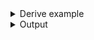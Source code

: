 <details><summary>Derive example</summary>

```no_run
#[derive(Debug, Clone, Bpaf)]
#[bpaf(options)]
pub enum Options {
    #[bpaf(command("run"))]
    /// Run a binary
    Run {
        /// Name of a binary crate
        name: String,
    },

    /// Run a self test
    #[bpaf(command)]
    Test,
}

fn main() {
    println!("{:?}", options().run())
}
```

</details>
<details><summary>Output</summary>

Help message lists subcommand

<div class='bpaf-doc'>
$ app --help<br>
<p><b>Usage</b>: <tt><b>app</b></tt> <tt><i>COMMAND ...</i></tt></p><p><div>
<b>Available options:</b></div><dl><dt><tt><b>-h</b></tt>, <tt><b>--help</b></tt></dt>
<dd>Prints help information</dd>
</dl>
</p><p><div>
<b>Available commands:</b></div><dl><dt><tt><b>run</b></tt></dt>
<dd>Run a binary</dd>
<dt><tt><b>test</b></tt></dt>
<dd>Run a self test</dd>
</dl>
</p>
<style>
div.bpaf-doc {
    padding: 14px;
    background-color:var(--code-block-background-color);
    font-family: "Source Code Pro", monospace;
    margin-bottom: 0.75em;
}
div.bpaf-doc dt { margin-left: 1em; }
div.bpaf-doc dd { margin-left: 3em; }
div.bpaf-doc dl { margin-top: 0; padding-left: 1em; }
div.bpaf-doc  { padding-left: 1em; }
</style>
</div>


Commands have their own arguments


<div class='bpaf-doc'>
$ app run --name Bob<br>
Run { name: "Bob" }
</div>



<div class='bpaf-doc'>
$ app test<br>
Test
</div>



<div class='bpaf-doc'>
$ app test --name bob<br>
<b>Error:</b> <b>--name</b> is not expected in this context
<style>
div.bpaf-doc {
    padding: 14px;
    background-color:var(--code-block-background-color);
    font-family: "Source Code Pro", monospace;
    margin-bottom: 0.75em;
}
div.bpaf-doc dt { margin-left: 1em; }
div.bpaf-doc dd { margin-left: 3em; }
div.bpaf-doc dl { margin-top: 0; padding-left: 1em; }
div.bpaf-doc  { padding-left: 1em; }
</style>
</div>

</details>